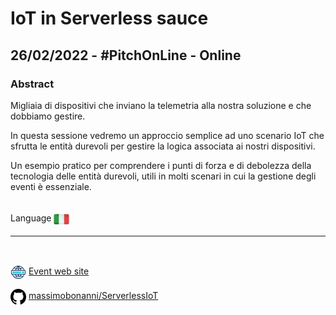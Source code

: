# IoT in Serverless sauce
## 26/02/2022 - #PitchOnLine - Online
### Abstract
Migliaia di dispositivi che inviano la telemetria alla nostra soluzione e che dobbiamo gestire.

In questa sessione vedremo un approccio semplice ad uno scenario IoT che sfrutta le entità durevoli per gestire la logica associata ai nostri dispositivi.

Un esempio pratico per comprendere i punti di forza e di debolezza della tecnologia delle entità durevoli, utili in molti scenari in cui la gestione degli eventi è essenziale.

<br/>
Language <img width="25" src="https://raw.githubusercontent.com/massimobonanni/massimobonanni/master/images/flagitaly.svg" style="vertical-align:middle">

<br/>

---

<br/>
<p>
<img width="25" src="https://raw.githubusercontent.com/massimobonanni/massimobonanni/master/images/eventwebsite.svg" style="vertical-align:middle"> 
<a href="https://sharpcoding.it/Meetup/iot-in-serveless-sauce">Event web site</a>
</p>

<p>
<img width="25" src="https://raw.githubusercontent.com/massimobonanni/massimobonanni/master/images/github.svg" style="vertical-align:middle"> 
<a href="https://github.com/massimobonanni/ServerlessIoT" target="_blank">massimobonanni/ServerlessIoT
</a>
</p>





